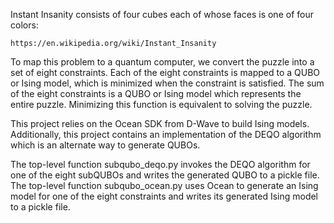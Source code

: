 Instant Insanity consists of four cubes each of whose faces is one of four colors:

    https://en.wikipedia.org/wiki/Instant_Insanity

To map this problem to a quantum computer, we convert the puzzle into a set of eight
constraints.  Each of the eight constraints is mapped to a QUBO or Ising model, which
is minimized when the constraint is satisfied.  The sum of the eight constraints is
a QUBO or Ising model which represents the entire puzzle.  Minimizing this function
is equivalent to solving the puzzle.

This project relies on the Ocean SDK from D-Wave to build Ising models.  Additionally,
this project contains an implementation of the DEQO algorithm which is an alternate
way to generate QUBOs.

The top-level function subqubo_deqo.py invokes the DEQO algorithm for one of the eight
subQUBOs and writes the generated QUBO to a pickle file.  The top-level function
subqubo_ocean.py uses Ocean to generate an Ising model for one of the eight constraints
and writes its generated Ising model to a pickle file.